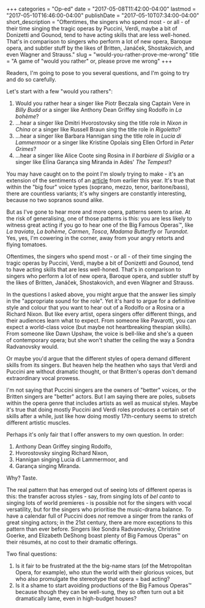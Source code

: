 +++
categories = "Op-ed"
date = "2017-05-08T11:42:00-04:00"
lastmod = "2017-05-10T16:46:00-04:00"
publishDate = "2017-05-10T07:34:00-04:00"
short_description = "Oftentimes, the singers who spend most - or all - of their time singing the tragic operas by Puccini, Verdi, maybe a bit of Donizetti and Gounod, tend to have acting skills that are less well-honed. That&#039;s in comparison to singers who perform a lot of new opera, Baroque opera, and subtler stuff by the likes of Britten, Janáček, Shostakovich, and even Wagner and Strauss."
slug = "would-you-rather-prove-me-wrong"
title = "A game of &quot;would you rather&quot; or, please prove me wrong"
+++

Readers, I'm going to pose to you several questions, and I'm going to try and do so carefully.

Let's start with a few "would you rathers":

1. Would you rather hear a singer like Piotr Beczala sing Captain Vere in *Billy Budd* or a singer like Anthony Dean Griffey sing Rodolfo in *La bohème*?
2. ...hear a singer like Dmitri Hvorostovsky sing the title role in *Nixon in China* or a singer like Russell Braun sing the title role in *Rigoletto*?
3. ...hear a singer like Barbara Hannigan sing the title role in *Lucia di Lammermoor* or a singer like Kristine Opolais sing Ellen Orford in *Peter Grimes*?
4. ...hear a singer like Alice Coote sing Rosina in *Il barbiere di Siviglia* or a singer like Elīna Garança sing Miranda in Adès' *The Tempest*?

You may have caught on to the point I'm slowly trying to make - it's an extension of the sentiments of an [article](http://www.schmopera.com/risky-opinions-there-are-2-types-of-singers/) from earlier this year. It's true that within the "big four" voice types (soprano, mezzo, tenor, baritone/bass), there are countless variants; it's why singers are constantly interesting, because no two sopranos sound alike. 

But as I've gone to hear more and more opera, patterns seem to arise. At the risk of generalising, one of those patterns is this: you are less likely to witness great acting if you go to hear one of the Big Famous Operas™, like *La traviata*, *La bohème*, *Carmen*, *Tosca*, *Madama Butterfly* or *Turandot*. Yes, yes, I'm cowering in the corner, away from your angry retorts and flying tomatoes.

Oftentimes, the singers who spend most - or all - of their time singing the tragic operas by Puccini, Verdi, maybe a bit of Donizetti and Gounod, tend to have acting skills that are less well-honed. That's in comparison to singers who perform a lot of new opera, Baroque opera, and subtler stuff by the likes of Britten, Janáček, Shostakovich, and even Wagner and Strauss.

In the questions I asked above, you might argue that the answer lies simply in the "appropriate sound for the role". Yet it's hard to argue for a definitive style and colour that you want to hear out of a Rodolfo or a Rosina or a Richard Nixon. But like every artist, opera singers offer different things, and their audiences learn what to expect. From someone like Pavarotti, you can expect a world-class voice (but maybe not heartbreaking thespian skills). From someone like Dawn Upshaw, the voice is bell-like and she's a queen of contemporary opera; but she won't shatter the ceiling the way a Sondra Radvanovsky would.

Or maybe you'd argue that the different styles of opera demand different skills from its singers. But heaven help the heathen who says that Verdi and Puccini are without dramatic thought, or that Britten's operas don't demand extraordinary vocal prowess.

I'm not saying that Puccini singers are the owners of "better" voices, or the Britten singers are "better" actors. But I am saying there are poles, subsets within the opera genre that includes artists as well as musical styles. Maybe it's true that doing mostly Puccini and Verdi roles produces a certain set of skills after a while, just like how doing mostly 17th-century seems to stretch different artistic muscles.

Perhaps it's only fair that I offer answers to my own question. In order:

1. Anthony Dean Griffey singing Rodolfo,
2. Hvorostovsky singing Richard Nixon,
3. Hannigan singing Lucia di Lammermoor, and
4. Garança singing Miranda.

Why? Taste. 

The real pattern that has emerged out of seeing lots of different operas is this: the transfer across styles - say, from singing lots of *bel canto* to singing lots of world premieres - is possible not for the singers with vocal versatility, but for the singers who prioritise the music-drama balance. To have a calendar full of Puccini does *not* remove a singer from the ranks of great singing actors; in the 21st century, there are more exceptions to this pattern than ever before. Singers like Sondra Radvanovsky, Christine Goerke, and Elizabeth DeShong boast plenty of Big Famous Operas™ on their résumés, at no cost to their dramatic offerings.

Two final questions: 

1. Is it fair to be frustrated at the the big-name stars (of the Metropolitan Opera, for example), who stun the world with their glorious voices, but who also promulgate the stereotype that opera = bad acting? 
2. Is it a shame to start avoiding productions of the Big Famous Operas™ because though they can be well-sung, they so often turn out a bit dramatically lame, even in high-budget houses?
